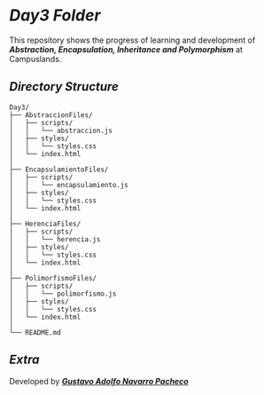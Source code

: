# *Day3 Folder*

This repository shows the progress of learning and development of __*Abstraction, Encapsulation, Inheritance and Polymorphism*__ at Campuslands.


## *Directory Structure*
```
Day3/
├── AbstraccionFiles/
│   ├── scripts/
│   │   └── abstraccion.js
│   ├── styles/
│   │   └── styles.css
│   └── index.html
│
├── EncapsulamientoFiles/
│   ├── scripts/
│   │   └── encapsulamiento.js
│   ├── styles/
│   │   └── styles.css
│   └── index.html
│
├── HerenciaFiles/
│   ├── scripts/
│   │   └── herencia.js
│   ├── styles/
│   │   └── styles.css
│   └── index.html
│
├── PolimorfismoFiles/
│   ├── scripts/
│   │   └── polimorfismo.js
│   ├── styles/
│   │   └── styles.css
│   └── index.html
│
└── README.md
```

## *Extra*

Developed by __*[Gustavo Adolfo Navarro Pacheco](https://github.com/GustavoAdolfoNavarroPacheco)*__